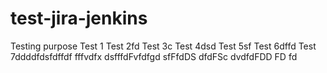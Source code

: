 # test-jira-jenkins
Testing purpose
Test 1
Test 2fd
Test 3c
Test 4dsd
Test 5sf
Test 6dffd
Test 7ddddfdsfdffdf
fffvdfx 
dsfffdFvfdfgd
sfFfdDS
dfdFSc
dvdfdFDD
FD
fd
